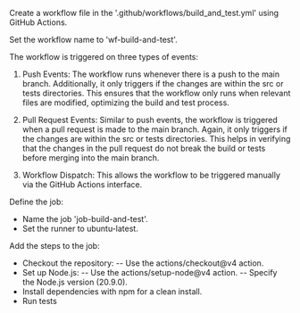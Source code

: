 Create a workflow file in the '.github/workflows/build_and_test.yml' using GitHub Actions.

Set the workflow name to 'wf-build-and-test'.

The workflow is triggered on three types of events:

1) Push Events: The workflow runs whenever there is a push to the main branch. Additionally, it only triggers if the changes are within the src or tests directories. This ensures that the workflow only runs when relevant files are modified, optimizing the build and test process.

2) Pull Request Events: Similar to push events, the workflow is triggered when a pull request is made to the main branch. Again, it only triggers if the changes are within the src or tests directories. This helps in verifying that the changes in the pull request do not break the build or tests before merging into the main branch.

3) Workflow Dispatch: This allows the workflow to be triggered manually via the GitHub Actions interface. 

Define the job:
- Name the job 'job-build-and-test'.
- Set the runner to ubuntu-latest.

Add the steps to the job:
- Checkout the repository:
-- Use the actions/checkout@v4 action.
- Set up Node.js:
-- Use the actions/setup-node@v4 action.
-- Specify the Node.js version (20.9.0).
- Install dependencies with npm for a clean install.
- Run tests

